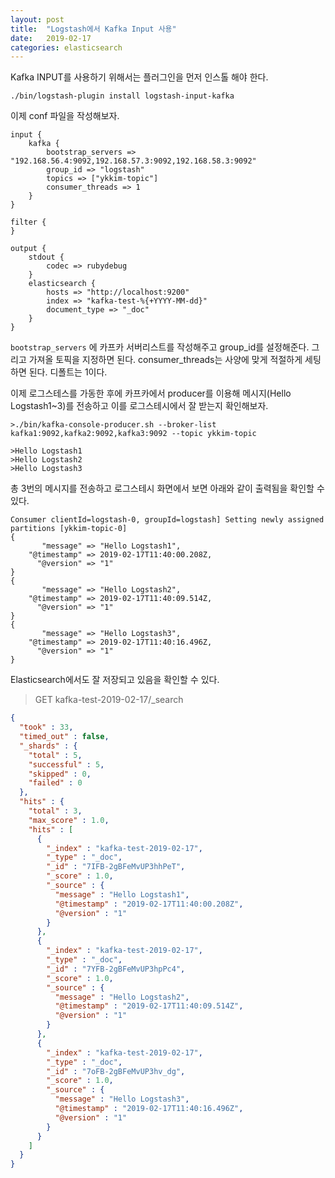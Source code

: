 ```yaml
---
layout: post
title:  "Logstash에서 Kafka Input 사용"
date:   2019-02-17
categories: elasticsearch
---
```


Kafka INPUT를 사용하기 위해서는 플러그인을 먼저 인스톨 해야 한다. 

```
./bin/logstash-plugin install logstash-input-kafka
```

이제 conf 파일을 작성해보자.

```
input {
    kafka {
        bootstrap_servers =>  "192.168.56.4:9092,192.168.57.3:9092,192.168.58.3:9092"
        group_id => "logstash"
        topics => ["ykkim-topic"]
        consumer_threads => 1
    }
}

filter {
}

output {
    stdout {
        codec => rubydebug
    }    
    elasticsearch {
        hosts => "http://localhost:9200"
        index => "kafka-test-%{+YYYY-MM-dd}"
        document_type => "_doc"
    }
}
```

`bootstrap_servers` 에 카프카 서버리스트를 작성해주고 group_id를 설정해준다. 그리고 가져올 토픽을 지정하면 된다. consumer_threads는 사양에 맞게 적절하게 세팅하면 된다. 디폴트는 1이다. 

이제 로그스테스를 가동한 후에 카프카에서 producer를 이용해 메시지(Hello Logstash1~3)를 전송하고 이를 로그스테시에서 잘 받는지 확인해보자. 

```
>./bin/kafka-console-producer.sh --broker-list kafka1:9092,kafka2:9092,kafka3:9092 --topic ykkim-topic

>Hello Logstash1
>Hello Logstash2
>Hello Logstash3
```

총 3번의 메시지를 전송하고 로그스테시 화면에서 보면 아래와 같이 출력됨을 확인할 수 있다. 

```
Consumer clientId=logstash-0, groupId=logstash] Setting newly assigned partitions [ykkim-topic-0]
{
       "message" => "Hello Logstash1",
    "@timestamp" => 2019-02-17T11:40:00.208Z,
      "@version" => "1"
}
{
       "message" => "Hello Logstash2",
    "@timestamp" => 2019-02-17T11:40:09.514Z,
      "@version" => "1"
}
{
       "message" => "Hello Logstash3",
    "@timestamp" => 2019-02-17T11:40:16.496Z,
      "@version" => "1"
}
```

Elasticsearch에서도 잘 저장되고 있음을 확인할 수 있다. 

>  GET kafka-test-2019-02-17/_search

```json 
{
  "took" : 33,
  "timed_out" : false,
  "_shards" : {
    "total" : 5,
    "successful" : 5,
    "skipped" : 0,
    "failed" : 0
  },
  "hits" : {
    "total" : 3,
    "max_score" : 1.0,
    "hits" : [
      {
        "_index" : "kafka-test-2019-02-17",
        "_type" : "_doc",
        "_id" : "7IFB-2gBFeMvUP3hhPeT",
        "_score" : 1.0,
        "_source" : {
          "message" : "Hello Logstash1",
          "@timestamp" : "2019-02-17T11:40:00.208Z",
          "@version" : "1"
        }
      },
      {
        "_index" : "kafka-test-2019-02-17",
        "_type" : "_doc",
        "_id" : "7YFB-2gBFeMvUP3hpPc4",
        "_score" : 1.0,
        "_source" : {
          "message" : "Hello Logstash2",
          "@timestamp" : "2019-02-17T11:40:09.514Z",
          "@version" : "1"
        }
      },
      {
        "_index" : "kafka-test-2019-02-17",
        "_type" : "_doc",
        "_id" : "7oFB-2gBFeMvUP3hv_dg",
        "_score" : 1.0,
        "_source" : {
          "message" : "Hello Logstash3",
          "@timestamp" : "2019-02-17T11:40:16.496Z",
          "@version" : "1"
        }
      }
    ]
  }
}
```

